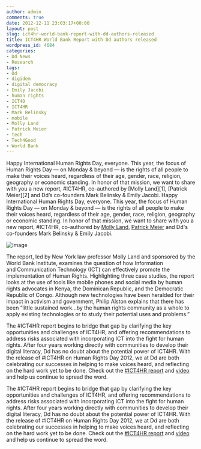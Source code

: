 ```yaml
---
author: admin
comments: true
date: 2012-12-11 23:03:17+00:00
layout: post
slug: ict4hr-world-bank-report-with-dd-authors-released
title: ICT4HR World Bank Report with Dd authors released
wordpress_id: 4684
categories:
- Dd News
- Research
tags:
- Dd
- digidem
- digital democracy
- Emily Jacobi
- human rights
- ICT4D
- ICT4HR
- Mark Belinsky
- mobile
- Molly Land
- Patrick Meier
- tech
- Tech4Good
- World Bank
---
```


Happy International Human Rights Day, everyone. This year, the focus of Human Rights Day — on Monday & beyond — is the rights of all people to make their voices heard, regardless of their age, gender, race, religion, geography or economic standing. In honor of that mission, we want to share with you a new report, #ICT4HR, co-authored by [Molly Land][1], [Patrick Meier][2] and Dd’s co-founders Mark Belinsky & Emily Jacobi.
Happy International Human Rights Day, everyone. This year, the focus of Human Rights Day — on Monday & beyond — is the rights of all people to make their voices heard, regardless of their age, gender, race, religion, geography or economic standing. In honor of that mission, we want to share with you a new report, #ICT4HR, co-authored by [Molly Land](http://www.nyls.edu/faculty/faculty_profiles/molly_land/), [Patrick Meier](http://irevolution.net/) and Dd's co-founders Mark Belinsky & Emily Jacobi.

![image](http://farm9.staticflickr.com/8216/8265715146_73a4c8cf99_o.png)

The report, led by New York law professor Molly Land and sponsored by the World Bank Institute, examines the question of how Information and Communication Technology (ICT) can effectively promote the implementation of Human Rights. Highlighting three case studies, the report looks at the use of tools like mobile phones and social media by human rights advocates in Kenya, the Dominican Republic, and the Democratic Republic of Congo. Although new technologies have been heralded for their impact in activism and government, Philip Alston explains that there has been “little sustained work…by the human rights community as a whole to apply existing technologies or to study their potential uses and problems.”

The #ICT4HR report begins to bridge that gap by clarifying the key opportunities and challenges of ICT4HR, and offering recommendations to address risks associated with incorporating ICT into the fight for human rights. After four years working directly with communities to develop their digital literacy, Dd has no doubt about the potential power of ICT4HR. With the release of #ICT4HR on Human Rights Day 2012, we at Dd are both celebrating our successes in helping to make voices heard, and reflecting on the hard work yet to be done. Check out the [#ICT4HR report][4] and [video][5] and help us continue to spread the word. 


 [4]: http://www.opendta.org/Pages/KnowledgePage.aspx?knowID=31
 [5]: http://www.youtube.com/watch?v=03zoVCqiX70&feature=youtu.be
The #ICT4HR report begins to bridge that gap by clarifying the key opportunities and challenges of ICT4HR, and offering recommendations to address risks associated with incorporating ICT into the fight for human rights. After four years working directly with communities to develop their digital literacy, Dd has no doubt about the potential power of ICT4HR. With the release of #ICT4HR on Human Rights Day 2012, we at Dd are both celebrating our successes in helping to make voices heard, and reflecting on the hard work yet to be done. Check out the [#ICT4HR report](http://www.opendta.org/Pages/KnowledgePage.aspx?knowID=31) and [video](http://www.youtube.com/watch?v=03zoVCqiX70&feature=youtu.be) and help us continue to spread the word.
